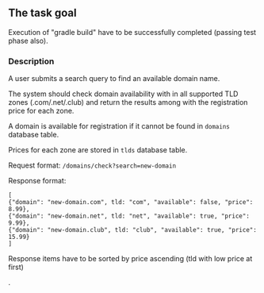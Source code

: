 ## The task goal
Execution of "gradle build" have to be successfully completed (passing test phase also).

### Description
A user submits a search query to find an available domain name.

The system should check domain availability with in all supported TLD zones (.com/.net/.club) and return the results among with the registration price for each zone.

A domain is available for registration if it cannot be found in `domains` database table.

Prices for each zone are stored in `tlds` database table.

Request format: `/domains/check?search=new-domain`

Response format:
```
[
{"domain": "new-domain.com", tld: "com", "available": false, "price": 8.99},
{"domain": "new-domain.net", tld: "net", "available": true, "price": 9.99},
{"domain": "new-domain.club", tld: "club", "available": true, "price": 15.99}
]
```
Response items have to be sorted by price ascending (tld with low price at first)

.
